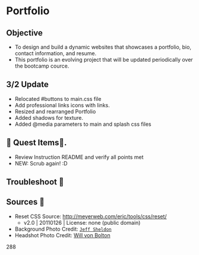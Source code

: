 # Portfolio

## Objective

* To design and build a dynamic websites that showcases a portfolio, bio, contact information, and resume.
* This portfolio is an evolving project that will be updated periodically over the bootcamp cource.

## 3/2 Update
* Relocated #buttons to main.css file
* Add professional links icons with links.
* Resized and rearranged Portfolio
* Added shadows for texture.
* Added @media parameters to main and splash css files

## 👑 Quest Items👑.
* Review Instruction README and verify all points met
* NEW: Scrub again! :D

## Troubleshoot 🔫

## Sources 📖
- Reset CSS Source: http://meyerweb.com/eric/tools/css/reset/ 
    - v2.0 | 20110126 | License: none (public domain)
- Background Photo Credit: [`Jeff Sheldon`](https://unsplash.com/@ugmonk)
- Headshot Photo Credit: [Will von Bolton](https://www.willvonbolton.com/)

288
